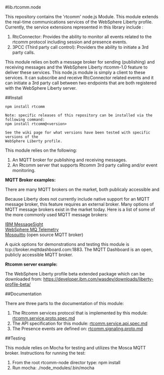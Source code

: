 #lib.rtcomm.node

This repository contains the 'rtcomm' node.js Module. This module extends the real-time communications services of the WebSphere Liberty profile. Currently, the service extensions represented in 
this library include :

1. RtcConnector: Provides the ability to monitor all events related to the rtcomm protocol including session and presence events. 
2. 3PCC (Third party call control):  Providers the ability to initiate a 3rd party calls.

This module relies on both a message broker for sending (publishing) and receiving messages and the WebSphere Liberty rtcomm-1.0 feature to deliver these services. This node.js module is simply a client to these services. It can subscribe and receive RtcConnector related events and it can initiate a 3rd party call between two endpoints 
that are both registered with the WebSphere Liberty server. 

##Install
```
npm install rtcomm

Note: specific releases of this repository can be installed via the following command:
npm install rtcomm@<version>

See the wiki page for what versions have been tested with specific versions of the 
WebSphere Liberty profile.
```

This module relies on the following:

1. An MQTT broker for publishing and receiving messages. 
2. An Rtcomm server that supports Rtcomm 3rd party calling and/or event monitoring. 

**MQTT Broker examples:**

There are many MQTT brokers on the market, both publicaly accessible and 

Because Liberty does not currently include native support for an MQTT message broker, this feature requires an external broker. Many options of MQTT message brokers exist in the market today. Here is a list of some of the more commonly used MQTT message brokers:

[IBM MessageSight](http://www-03.ibm.com/software/products/en/messagesight)  
[WebSphere MQ Telemetry](http://www-03.ibm.com/software/products/en/wmq-telemetry)  
[Mosquitto](http://mosquitto.org/) (open source MQTT broker)  

A quick options for demonstrations and testing this module is tcp://broker.mqttdashboard.com:1883. 
The MQTT Dashboard is an open, publicly accessible MQTT broker.  

**Rtcomm server example:**

The WebSphere Liberty profile beta extended package which can be downloaded from: 
https://developer.ibm.com/wasdev/downloads/liberty-profile-beta/

##Documentation

There are three parts to the documentation of this module:

1. The Rtcomm services protocol that is implemented by this module: [rtcomm.service.proto.spec.md](/rtcomm.service.proto.spec.md)
2. The API specification for this module: [rtcomm.service.api.spec.md](/rtcomm.service.api.spec.md)
3. The Presence events are defined on: [rtcomm.signaling.proto.md](https://github.com/WASdev/lib.rtcomm.clientjs/blob/master/rtcomm.signaling.proto.spec.md)

##Testing

This module relies on Mocha for testing and utilizes the Mosca MQTT broker. Instructions for running the test:

1. From the root rtcomm-node director type: npm install
2. Run mocha: ./node_modules/.bin/mocha

